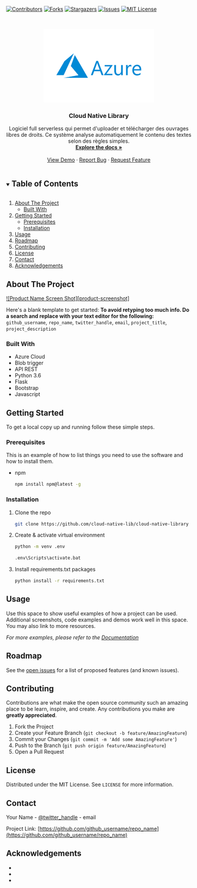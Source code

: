 <!--
*** Thanks for checking out the Best-README-Template. If you have a suggestion
*** that would make this better, please fork the repo and create a pull request
*** or simply open an issue with the tag "enhancement".
*** Thanks again! Now go create something AMAZING! :D
***
***
***
*** To avoid retyping too much info. Do a search and replace for the following:
*** github_username, repo_name, twitter_handle, email, project_title, project_description
-->



<!-- PROJECT SHIELDS -->
<!--
*** I'm using markdown "reference style" links for readability.
*** Reference links are enclosed in brackets [ ] instead of parentheses ( ).
*** See the bottom of this document for the declaration of the reference variables
*** for contributors-url, forks-url, etc. This is an optional, concise syntax you may use.
*** https://www.markdownguide.org/basic-syntax/#reference-style-links
-->
[![Contributors][contributors-shield]][contributors-url]
[![Forks][forks-shield]][forks-url]
[![Stargazers][stars-shield]][stars-url]
[![Issues][issues-shield]][issues-url]
[![MIT License][license-shield]][license-url]




<!-- PROJECT LOGO -->
<br />
<p align="center">
  <a href="https://github.com/cloud-native-lib/cloud-native-library">
    <img src="images/logo.png" alt="Logo" width="300" height="200">
  </a>

  <h3 align="center">Cloud Native Library</h3>

  <p align="center">
    Logiciel full serverless qui permet d'uploader et télécharger des ouvrages libres de droits. Ce système analyse automatiquement le contenu des textes selon des règles simples.
    <br />
    <a href="https://github.com/cloud-native-lib/cloud-native-library"><strong>Explore the docs »</strong></a>
    <br />
    <br />
    <a href="https://github.com/cloud-native-lib/cloud-native-library">View Demo</a>
    ·
    <a href="https://github.com/cloud-native-lib/cloud-native-library/issues">Report Bug</a>
    ·
    <a href="https://github.com/cloud-native-lib/cloud-native-library/issues">Request Feature</a>
  </p>
</p>



<!-- TABLE OF CONTENTS -->
<details open="open">
  <summary><h2 style="display: inline-block">Table of Contents</h2></summary>
  <ol>
    <li>
      <a href="#about-the-project">About The Project</a>
      <ul>
        <li><a href="#built-with">Built With</a></li>
      </ul>
    </li>
    <li>
      <a href="#getting-started">Getting Started</a>
      <ul>
        <li><a href="#prerequisites">Prerequisites</a></li>
        <li><a href="#installation">Installation</a></li>
      </ul>
    </li>
    <li><a href="#usage">Usage</a></li>
    <li><a href="#roadmap">Roadmap</a></li>
    <li><a href="#contributing">Contributing</a></li>
    <li><a href="#license">License</a></li>
    <li><a href="#contact">Contact</a></li>
    <li><a href="#acknowledgements">Acknowledgements</a></li>
  </ol>
</details>



<!-- ABOUT THE PROJECT -->
## About The Project

[![Product Name Screen Shot][product-screenshot]](https://example.com)

Here's a blank template to get started:
**To avoid retyping too much info. Do a search and replace with your text editor for the following:**
`github_username`, `repo_name`, `twitter_handle`, `email`, `project_title`, `project_description`


### Built With

* []()Azure Cloud
* []()Blob trigger
* []()API REST
* []()Python 3.6
* []()Flask
* []()Bootstrap
* []()Javascript


<!-- GETTING STARTED -->
## Getting Started

To get a local copy up and running follow these simple steps.

### Prerequisites

This is an example of how to list things you need to use the software and how to install them.
* npm
  ```sh
  npm install npm@latest -g
  ```

### Installation

1. Clone the repo
   ```sh
   git clone https://github.com/cloud-native-lib/cloud-native-library
   ```
2. Create & activate virtual environment
   ```sh
   python -m venv .env
   ```
    ```sh
   .env\Scripts\activate.bat
   ```
3. Install requirements.txt packages
   ```sh
   python install -r requirements.txt
   ```



<!-- USAGE EXAMPLES -->
## Usage

Use this space to show useful examples of how a project can be used. Additional screenshots, code examples and demos work well in this space. You may also link to more resources.

_For more examples, please refer to the [Documentation](https://example.com)_



<!-- ROADMAP -->
## Roadmap

See the [open issues](https://github.com/github_username/repo_name/issues) for a list of proposed features (and known issues).



<!-- CONTRIBUTING -->
## Contributing

Contributions are what make the open source community such an amazing place to be learn, inspire, and create. Any contributions you make are **greatly appreciated**.

1. Fork the Project
2. Create your Feature Branch (`git checkout -b feature/AmazingFeature`)
3. Commit your Changes (`git commit -m 'Add some AmazingFeature'`)
4. Push to the Branch (`git push origin feature/AmazingFeature`)
5. Open a Pull Request



<!-- LICENSE -->
## License

Distributed under the MIT License. See `LICENSE` for more information.



<!-- CONTACT -->
## Contact

Your Name - [@twitter_handle](https://twitter.com/twitter_handle) - email

Project Link: [https://github.com/github_username/repo_name](https://github.com/github_username/repo_name)



<!-- ACKNOWLEDGEMENTS -->
## Acknowledgements

* []()
* []()
* []()





<!-- MARKDOWN LINKS & IMAGES -->
<!-- https://www.markdownguide.org/basic-syntax/#reference-style-links -->
[contributors-shield]: https://img.shields.io/github/contributors/cloud-native-lib/cloud-native-library.svg?style=for-the-badge
[contributors-url]: https://github.com/cloud-native-lib/cloud-native-library/graphs/contributors
[forks-shield]: https://img.shields.io/github/forks/cloud-native-lib/cloud-native-library.svg?style=for-the-badge
[forks-url]: https://github.com/cloud-native-lib/cloud-native-library/network/members
[stars-shield]: https://img.shields.io/github/stars/cloud-native-lib/cloud-native-library.svg?style=for-the-badge
[stars-url]: https://github.com/cloud-native-lib/cloud-native-library/stargazers
[issues-shield]: https://img.shields.io/github/issues/cloud-native-lib/cloud-native-library.svg?style=for-the-badge
[issues-url]: https://github.com/cloud-native-lib/cloud-native-library/issues
[license-shield]: https://img.shields.io/github/license/adrianruizmora/cloud-native-library.svg?style=for-the-badge
[license-url]: https://github.com/adrianruizmora/cloud-native-library/blob/master/LICENSE.txt
